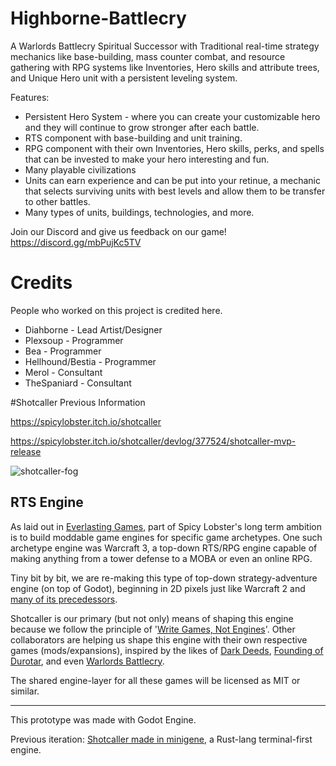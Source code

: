 # Highborne-Battlecry
A Warlords Battlecry Spiritual Successor with Traditional real-time strategy mechanics like base-building, mass counter combat, and resource gathering with RPG systems like Inventories, Hero skills and attribute trees, and Unique Hero unit with a persistent leveling system.

Features:
* Persistent Hero System - where you can create your customizable hero and they will continue to grow stronger after each battle.
* RTS component with base-building and unit training.
* RPG component with their own Inventories, Hero skills, perks, and spells that can be invested to make your hero interesting and fun.
* Many playable civilizations
* Units can earn experience and can be put into your retinue, a mechanic that selects surviving units with best levels and allow them to be transfer to other battles.
* Many types of units, buildings, technologies, and more.

Join our Discord and give us feedback on our game!
https://discord.gg/mbPujKc5TV

# Credits
People who worked on this project is credited here.

* Diahborne - Lead Artist/Designer
* Plexsoup - Programmer
* Bea - Programmer
* Hellhound/Bestia - Programmer
* Merol - Consultant
* TheSpaniard - Consultant

#Shotcaller Previous Information

https://spicylobster.itch.io/shotcaller

https://spicylobster.itch.io/shotcaller/devlog/377524/shotcaller-mvp-release

![shotcaller-fog](https://user-images.githubusercontent.com/583842/189473987-4a0abe6e-77ab-4f20-b58b-daaa218c6ea3.gif)

## RTS Engine

As laid out in [Everlasting Games](https://spicylobster.itch.io/jumpy/devlog/337996/everlasting-games), part of Spicy Lobster's long term ambition is to build moddable game engines for specific game archetypes. One such archetype engine was Warcraft 3, a top-down RTS/RPG engine capable of making anything from a tower defense to a MOBA or even an online RPG.

Tiny bit by bit, we are re-making this type of top-down strategy-adventure engine (on top of Godot), beginning in 2D pixels just like Warcraft 2 and [many of its precedessors](https://arstechnica.com/gaming/2017/09/build-gather-brawl-repeat-the-history-of-real-time-strategy-games/).

Shotcaller is our primary (but not only) means of shaping this engine because we follow the principle of '[Write Games, Not Engines](https://geometrian.com/programming/tutorials/write-games-not-engines/)'. Other collaborators are helping us shape this engine with their own respective games (mods/expansions), inspired by the likes of [Dark Deeds](https://darkdeeds.fandom.com/wiki/Dark_Deeds_Wiki), [Founding of Durotar](https://wowpedia.fandom.com/wiki/Founding_of_Durotar), and even [Warlords Battlecry](https://etheria.fandom.com/wiki/Warlords_Battlecry_III).

The shared engine-layer for all these games will be licensed as MIT or similar. 

---

This prototype was made with Godot Engine.

Previous iteration: [Shotcaller made in minigene](https://github.com/spicylobstergames/shotcaller-minigene), a Rust-lang terminal-first engine.
